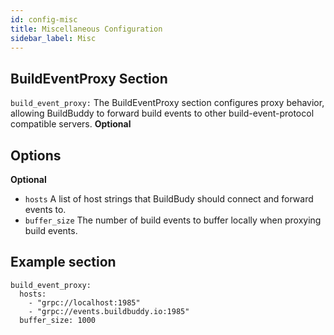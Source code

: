 ```yaml
---
id: config-misc
title: Miscellaneous Configuration
sidebar_label: Misc
---
```


## BuildEventProxy Section

`build_event_proxy:` The BuildEventProxy section configures proxy behavior, allowing BuildBuddy to forward build events to other build-event-protocol compatible servers. **Optional**

## Options

**Optional**

- `hosts` A list of host strings that BuildBudy should connect and forward events to.
- `buffer_size` The number of build events to buffer locally when proxying build events.

## Example section

```
build_event_proxy:
  hosts:
    - "grpc://localhost:1985"
    - "grpc://events.buildbuddy.io:1985"
  buffer_size: 1000
```
